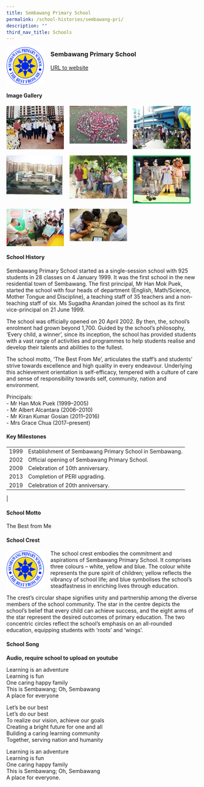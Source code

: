 ```yaml
---
title: Sembawang Primary School
permalink: /school-histories/sembawang-pri/
description: ""
third_nav_title: Schools
---
```

<img src="/images/sbwpri1.png" style="width:20%;margin-right:15px;" align = "left">

### **Sembawang Primary School**
[URL to website](https://www.sembawangpri.moe.edu.sg/)

<br clear="left">

#### **Image Gallery**

<p><a href="/images/sbwpri2.jpg">  
<img src="/images/sbwpri2.jpg" style="width:30%;margin-right:15px;" align = "left">
</a></p>

<p><a href="/images/sbwpri3.jpg">  
<img src="/images/sbwpri3.jpg" style="width:30%;margin-right:15px;" align = "left">
</a></p>

<p><a href="/images/sbwpri4.jpg">  
<img src="/images/sbwpri4.jpg" style="width:30%;margin-right:15px;" align = "left">
</a></p>

<br clear="left">

<p><a href="/images/sbwpri5.jpg">  
<img src="/images/sbwpri5.jpg" style="width:30%;margin-right:15px;" align = "left">
</a></p>

<p><a href="/images/sbwpri6.jpg">  
<img src="/images/sbwpri6.jpg" style="width:30%;margin-right:15px;" align = "left">
</a></p>

<p><a href="/images/sbwpri7.jpg">  
<img src="/images/sbwpri7.jpg" style="width:30%;margin-right:15px;" align = "left">
</a></p>

<br clear="left">

<p><a href="/images/sbwpri8.jpg">  
<img src="/images/sbwpri8.jpg" style="width:30%;margin-right:15px;" align = "left">
</a></p>

<p><a href="/images/sbwpri9.jpg">  
<img src="/images/sbwpri9.jpg" style="width:30%;margin-right:15px;" align = "left">
</a></p>

<br clear="left">

#### **School History**
Sembawang Primary School started as a single-session school with 925 students in 28 classes on 4 January 1999. It was the first school in the new residential town of Sembawang. The first principal, Mr Han Mok Puek, started the school with four heads of department (English, Math/Science, Mother Tongue and Discipline), a teaching staff of 35 teachers and a non-teaching staff of six. Ms Sugadha Anandan joined the school as its first vice-principal on 21 June 1999.

The school was officially opened on 20 April 2002. By then, the, school’s enrolment had grown beyond 1,700. Guided by the school’s philosophy, ‘Every child, a winner’, since its inception, the school has provided students with a vast range of activities and programmes to help students realise and develop their talents and abilities to the fullest. 

The school motto, ‘The Best From Me’, articulates the staff’s and students’ strive towards excellence and high quality in every endeavour. Underlying this achievement orientation is self-efficacy, tempered with a culture of care and sense of responsibility towards self, community, nation and environment.

Principals:<br>
\- Mr Han Mok Puek (1999–2005)<br>
\- Mr Albert Alcantara (2006–2010)<br>
\- Mr Kiran Kumar Gosian (2011–2016)<br>
\- Mrs Grace Chua (2017–present)

#### **Key Milestones**

|  |  |
|:---:|---|
| 1999 | Establishment of Sembawang Primary School in Sembawang. |
| 2002 | Official opening of Sembawang Primary School. |
| 2009 | Celebration of 10th anniversary. |
| 2013 | Completion of PERI upgrading. |
| 2019 | Celebration of 20th anniversary. |
|

#### **School Motto**
The Best from Me

#### **School Crest**
<img src="/images/sbwpri1.png" style="width:20%;margin-right:15px;" align = "left">

The school crest embodies the commitment and aspirations of Sembawang Primary School. It comprises three colours – white, yellow and blue. The colour white represents the pure spirit of children; yellow reflects the vibrancy of school life; and blue symbolises the school’s steadfastness in enriching lives through education.

The crest’s circular shape signifies unity and partnership among the diverse members of the school community. The star in the centre depicts the school’s belief that every child can achieve success, and the eight arms of the star represent the desired outcomes of primary education. The two concentric circles reflect the school’s emphasis on an all-rounded education, equipping students with ‘roots’ and ‘wings’.

#### **School Song**
**Audio, require school to upload on youtube**

Learning is an adventure<br>
Learning is fun<br>
One caring happy family<br>
This is Sembawang; Oh, Sembawang<br>
A place for everyone

Let’s be our best<br>
Let’s do our best<br>
To realize our vision, achieve our goals<br>
Creating a bright future for one and all<br>
Building a caring learning community<br>
Together, serving nation and humanity

Learning is an adventure<br>
Learning is fun<br>
One caring happy family<br>
This is Sembawang; Oh, Sembawang<br>
A place for everyone.